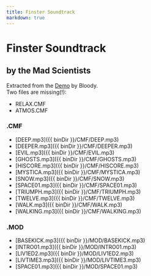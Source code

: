 ```yaml
---
title: Finster Soundtrack
markdown: true
---
```


# Finster Soundtrack

## by the Mad Scientists

Extracted from the [Demo](/demos/finster/) by Bloody.  
Two files are missing(!):  
* RELAX.CMF
* ATMOS.CMF


### .CMF                                         

* [DEEP.mp3]({{ binDir }}/CMF/DEEP.mp3)
* [DEEPER.mp3]({{ binDir }}/CMF/DEEPER.mp3)
* [EVIL.mp3]({{ binDir }}/CMF/EVIL.mp3)
* [GHOSTS.mp3]({{ binDir }}/CMF/GHOSTS.mp3)
* [HISCORE.mp3]({{ binDir }}/CMF/HISCORE.mp3)
* [MYSTICA.mp3]({{ binDir }}/CMF/MYSTICA.mp3)
* [SNOW.mp3]({{ binDir }}/CMF/SNOW.mp3)
* [SPACE01.mp3]({{ binDir }}/CMF/SPACE01.mp3)
* [TRIUMPH.mp3]({{ binDir }}/CMF/TRIUMPH.mp3)
* [TWELVE.mp3]({{ binDir }}/CMF/TWELVE.mp3)
* [WALK.mp3]({{ binDir }}/CMF/WALK.mp3)
* [WALKING.mp3]({{ binDir }}/CMF/WALKING.mp3)


### .MOD 

* [BASEKICK.mp3]({{ binDir }}/MOD/BASEKICK.mp3)
* [INTRO01.mp3]({{ binDir }}/MOD/INTRO01.mp3)
* [LIV1ED2.mp3]({{ binDir }}/MOD/LIV1ED2.mp3)
* [LIVTIME3.mp3]({{ binDir }}/MOD/LIVTIME3.mp3)
* [SPACE01.mp3]({{ binDir }}/MOD/SPACE01.mp3)



<style>
  article {
   padding-bottom: 50px;
   display: grid;
    max-width: 100%;
    padding-right: 20px;
    padding-left: 20px;
  }

  article table {
    border-collapse: collapse;
    margin: 0 auto;
    max-width: 90vw;
    display: block;
    overflow-x: auto;
    width: 100%;
  }

  article td, 
  article th {
    border: 1px solid currentColor;
    padding: 2px 10px;
  }

  article th {
    background: #ac876d47;
  }

  article tr.link td {
    cursor: pointer;
  }

  article tr.link:hover td {
      background: #ac876d24;
  }

  article tr.missing td {
    opacity: 0.5;
  }

</style>

<script>
  const table = document.querySelector("article table");
  table.classList.add("js");
  const rows = Array.from(table.querySelectorAll("tr"));
  for(let row of rows) {
    const isMissing = row.querySelector("del") != null;
    if (isMissing) {
      row.classList.add("missing");
      continue;
    }
    const link = row.querySelector("a[href]");
    if (link == null) {
      continue;
    }
    row.classList.add("link");
    row.addEventListener("click", () => link.click());
  }
</script>

